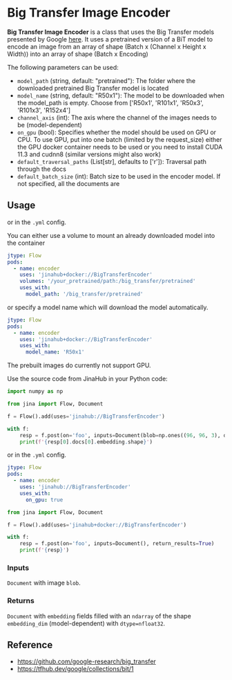 # Big Transfer Image Encoder

**Big Transfer Image Encoder** is a class that uses the Big Transfer models presented by Google [here]((https://github.com/google-research/big_transfer)).
It uses a pretrained version of a BiT model to encode an image from an array of shape 
(Batch x (Channel x Height x Width)) into an array of shape (Batch x Encoding) 

The following parameters can be used:

- `model_path` (string, default: "pretrained"): The folder where the downloaded pretrained Big Transfer model is located
- `model_name` (string, default: "R50x1"): The model to be downloaded when the model_path is empty. Choose from ['R50x1', 'R101x1', 'R50x3', 'R101x3', 'R152x4']
- `channel_axis` (int): The axis where the channel of the images needs to be (model-dependent)
- `on_gpu` (bool): Specifies whether the model should be used on GPU or CPU. To use GPU,
  put into one batch (limited by the request_size)
  either the GPU docker container needs to be used or you need to install CUDA 11.3 and cudnn8 (similar versions might also work)
- `default_traversal_paths` (List[str], defaults to ['r']): Traversal path through the docs
- `default_batch_size` (int): Batch size to be used in the encoder model. If not specified, all the documents are




## Usage



or in the `.yml` config.

You can either use a volume to mount an already downloaded model into the container
```yaml
jtype: Flow
pods:
  - name: encoder
    uses: 'jinahub+docker://BigTransferEncoder'
    volumes: '/your_pretrained/path:/big_transfer/pretrained'
    uses_with: 
      model_path: '/big_transfer/pretrained'
```

or specify a model name which will download the model automatically.

```yaml
jtype: Flow
pods:
  - name: encoder
    uses: 'jinahub+docker://BigTransferEncoder'
    uses_with: 
      model_name: 'R50x1'
```


The prebuilt images do currently not support GPU.  


Use the source code from JinaHub in your Python code:

```python
import numpy as np

from jina import Flow, Document

f = Flow().add(uses='jinahub://BigTransferEncoder')

with f:
    resp = f.post(on='foo', inputs=Document(blob=np.ones((96, 96, 3), dtype=np.float32)), return_results=True)
    print(f'{resp[0].docs[0].embedding.shape}')
```

or in the `.yml` config.

```yaml
jtype: Flow
pods:
  - name: encoder
    uses: 'jinahub://BigTransferEncoder'
    uses_with:
      on_gpu: true
```

```python
from jina import Flow, Document

f = Flow().add(uses='jinahub+docker://BigTransferEncoder')

with f:
    resp = f.post(on='foo', inputs=Document(), return_results=True)
	print(f'{resp}')
```

### Inputs 

`Document` with image `blob`.

### Returns

`Document` with `embedding` fields filled with an `ndarray` of the shape `embedding_dim` (model-dependent) with `dtype=nfloat32`.


## Reference
- https://github.com/google-research/big_transfer
- https://tfhub.dev/google/collections/bit/1

